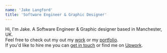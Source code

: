 ```yaml
---
name: 'Jake Langford'
title: 'Software Engineer & Graphic Designer'
---
```


Hi, I'm Jake. A Software Engineer & Graphic designer based in Manchester, UK.  
Feel free to check out my out my [work](#work) or my [portfolio](/portfolio).  
If you'd like to hire me you can [get in touch](/contact) or find me on [Upwork](/upwork).
